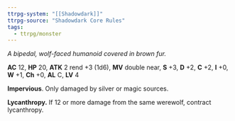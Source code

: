 ```yaml
---
ttrpg-system: "[[Shadowdark]]"
ttrpg-source: "Shadowdark Core Rules"
tags:
  - ttrpg/monster
---
```


_A bipedal, wolf-faced humanoid covered in brown fur._

**AC** 12, **HP** 20, **ATK** 2 rend +3 (1d6), **MV** double near, **S** +3, **D** +2, **C** +2, **I** +0, **W** +1, **Ch** +0, **AL** C, **LV** 4

**Impervious**. Only damaged by silver or magic sources. 

**Lycanthropy.** If 12 or more damage from the same werewolf, contract lycanthropy.

